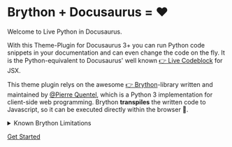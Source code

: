 # Brython + Docusaurus = ❤️

Welcome to Live Python in Docusaurus.

With this Theme-Plugin for Docusaurus 3+ you can run Python code snippets in your documentation and can even change the code on the fly. It is the Python-equivalent to Docusaurus' well known [👉 Live Codeblock](https://docusaurus.io/docs/api/themes/@docusaurus/theme-live-codeblock) for JSX.

This theme plugin relys on the awesome [👉 Brython](https://brython.info/index.html)-library written and maintained by [@Pierre Quentel](https://github.com/PierreQuentel), which is a Python 3 implementation for client-side web programming. Brython **transpiles** the written code to Javascript, so it can be executed directly within the browser 🥳.

<details>
<summary>
Known Brython Limitations
</summary>
Of course the transpilation to JS brings some limitations with it:

- No `time.sleep()`
- No "Non-plain" Python Libraries.

Brython is executed in the browser, so it is limited by the browser's capabilities. But still almost anything is possible in Brython as long as you have **pure Python** code - this also applies to libraries. This means too that popular libraries such as *Numpy* or *Pandas* (which rely on `C`-Code) cannot be used.


For more details, see [👉 Brython's documentation](https://brython.info/static_doc/3.12/en/intro.html).
</details>

<a href="/docs" className="button button--primary">Get Started</a>

